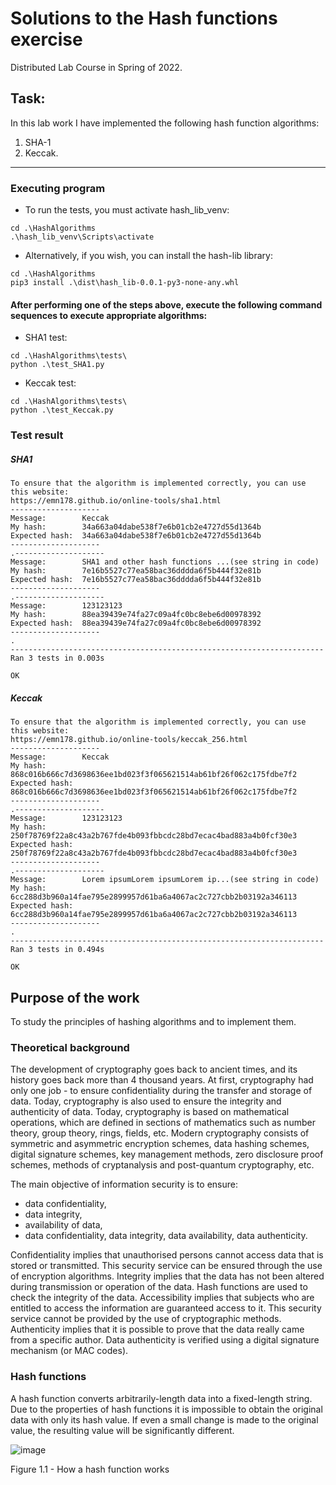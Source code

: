 # Solutions to the Hash functions exercise

Distributed Lab Course in Spring of 2022.

## Task: 

In this lab work I have implemented the following hash function algorithms:
1. SHA-1 
2. Keccak.

---

### Executing program

* To run the tests, you must activate hash_lib_venv:
```
cd .\HashAlgorithms
.\hash_lib_venv\Scripts\activate
```

* Alternatively, if you wish, you can install the hash-lib library:
```
cd .\HashAlgorithms
pip3 install .\dist\hash_lib-0.0.1-py3-none-any.whl 
```

#### After performing one of the steps above, execute the following command sequences to execute appropriate algorithms:
* SHA1 test:
```
cd .\HashAlgorithms\tests\     
python .\test_SHA1.py
```
    
* Keccak test:
```
cd .\HashAlgorithms\tests\     
python .\test_Keccak.py
```
### Test result

##### SHA1
```
To ensure that the algorithm is implemented correctly, you can use this website: 
https://emn178.github.io/online-tools/sha1.html
--------------------
Message:        Keccak
My hash:        34a663a04dabe538f7e6b01cb2e4727d55d1364b
Expected hash:  34a663a04dabe538f7e6b01cb2e4727d55d1364b
--------------------
.--------------------
Message:        SHA1 and other hash functions ...(see string in code)
My hash:        7e16b5527c77ea58bac36dddda6f5b444f32e81b
Expected hash:  7e16b5527c77ea58bac36dddda6f5b444f32e81b
--------------------
.--------------------
Message:        123123123
My hash:        88ea39439e74fa27c09a4fc0bc8ebe6d00978392
Expected hash:  88ea39439e74fa27c09a4fc0bc8ebe6d00978392
--------------------
.
----------------------------------------------------------------------
Ran 3 tests in 0.003s

OK
```

##### Keccak
```
To ensure that the algorithm is implemented correctly, you can use this website: 
https://emn178.github.io/online-tools/keccak_256.html
--------------------
Message:        Keccak
My hash:        868c016b666c7d3698636ee1bd023f3f065621514ab61bf26f062c175fdbe7f2
Expected hash:  868c016b666c7d3698636ee1bd023f3f065621514ab61bf26f062c175fdbe7f2
--------------------
.--------------------
Message:        123123123
My hash:        250f78769f22a8c43a2b767fde4b093fbbcdc28bd7ecac4bad883a4b0fcf30e3
Expected hash:  250f78769f22a8c43a2b767fde4b093fbbcdc28bd7ecac4bad883a4b0fcf30e3
--------------------
.--------------------
Message:        Lorem ipsumLorem ipsumLorem ip...(see string in code)
My hash:        6cc288d3b960a14fae795e2899957d61ba6a4067ac2c727cbb2b03192a346113
Expected hash:  6cc288d3b960a14fae795e2899957d61ba6a4067ac2c727cbb2b03192a346113
--------------------
.
----------------------------------------------------------------------
Ran 3 tests in 0.494s

OK
```

## Purpose of the work

To study the principles of hashing algorithms and to implement them.

### Theoretical background

The development of cryptography goes back to ancient times, and its history goes back more than 4 thousand years. 
At first, cryptography had only one job - to ensure confidentiality during the transfer and storage of data. Today, 
cryptography is also used to ensure the integrity and authenticity of data.
Today, cryptography is based on mathematical operations, which are defined in sections of mathematics such as number 
theory, group theory, rings, fields, etc.
Modern cryptography consists of symmetric and asymmetric encryption schemes, data hashing schemes, digital signature 
schemes, key management methods, zero disclosure proof schemes, methods of cryptanalysis and post-quantum cryptography, 
etc.

The main objective of information security is to ensure:
* data confidentiality,
* data integrity,
* availability of data,
* data confidentiality, data integrity, data availability, data authenticity.

Confidentiality implies that unauthorised persons cannot access data that is stored or transmitted. This security 
service can be ensured through the use of encryption algorithms. 
Integrity implies that the data has not been altered during transmission or operation of the data. Hash functions 
are used to check the integrity of the data.
Accessibility implies that subjects who are entitled to access the information are guaranteed access to it. This 
security service cannot be provided by the use of cryptographic methods.
Authenticity implies that it is possible to prove that the data really came from a specific author. Data authenticity 
is verified using a digital signature mechanism (or MAC codes).

### Hash functions

A hash function converts arbitrarily-length data into a fixed-length string. Due to the properties of hash 
functions it is impossible to obtain the original data with only its hash value. If even a small change is made 
to the original value, the resulting value will be significantly different.

![image](https://user-images.githubusercontent.com/89979281/171890997-38202c4d-4acf-4c8e-9888-026d17bdf3cc.png)

Figure 1.1 - How a hash function works